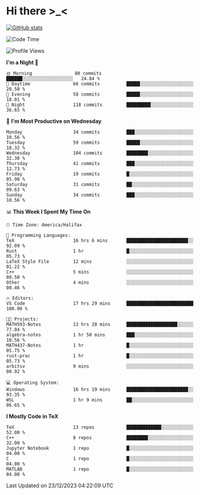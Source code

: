 # Hi there \>_<

[![GitHub stats](https://github-readme-stats.vercel.app/api?username=ARessegetesStery&show_icons=true&theme=transparent)](https://github.com/anuraghazra/github-readme-stats)

<!--START_SECTION:waka-->
![Code Time](http://img.shields.io/badge/Code%20Time-569%20hrs%2038%20mins-blue)

![Profile Views](http://img.shields.io/badge/Profile%20Views-8-blue)

**I'm a Night 🦉** 

```text
🌞 Morning                80 commits          ██████░░░░░░░░░░░░░░░░░░░   24.84 % 
🌆 Daytime                66 commits          █████░░░░░░░░░░░░░░░░░░░░   20.50 % 
🌃 Evening                58 commits          █████░░░░░░░░░░░░░░░░░░░░   18.01 % 
🌙 Night                  118 commits         █████████░░░░░░░░░░░░░░░░   36.65 % 
```
📅 **I'm Most Productive on Wednesday** 

```text
Monday                   34 commits          ███░░░░░░░░░░░░░░░░░░░░░░   10.56 % 
Tuesday                  59 commits          █████░░░░░░░░░░░░░░░░░░░░   18.32 % 
Wednesday                104 commits         ████████░░░░░░░░░░░░░░░░░   32.30 % 
Thursday                 41 commits          ███░░░░░░░░░░░░░░░░░░░░░░   12.73 % 
Friday                   19 commits          █░░░░░░░░░░░░░░░░░░░░░░░░   05.90 % 
Saturday                 31 commits          ██░░░░░░░░░░░░░░░░░░░░░░░   09.63 % 
Sunday                   34 commits          ███░░░░░░░░░░░░░░░░░░░░░░   10.56 % 
```


📊 **This Week I Spent My Time On** 

```text
🕑︎ Time Zone: America/Halifax

💬 Programming Languages: 
TeX                      16 hrs 6 mins       ███████████████████████░░   92.09 % 
Rust                     1 hr                █░░░░░░░░░░░░░░░░░░░░░░░░   05.73 % 
LaTeX Style File         12 mins             ░░░░░░░░░░░░░░░░░░░░░░░░░   01.22 % 
C++                      5 mins              ░░░░░░░░░░░░░░░░░░░░░░░░░   00.50 % 
Other                    4 mins              ░░░░░░░░░░░░░░░░░░░░░░░░░   00.46 % 

🔥 Editors: 
VS Code                  17 hrs 29 mins      █████████████████████████   100.00 % 

🐱‍💻 Projects: 
MATH593-Notes            13 hrs 28 mins      ███████████████████░░░░░░   77.04 % 
algebra-notes            1 hr 50 mins        ███░░░░░░░░░░░░░░░░░░░░░░   10.56 % 
MATH437-Notes            1 hr                █░░░░░░░░░░░░░░░░░░░░░░░░   05.75 % 
rust-prac                1 hr                █░░░░░░░░░░░░░░░░░░░░░░░░   05.73 % 
arbitsv                  9 mins              ░░░░░░░░░░░░░░░░░░░░░░░░░   00.92 % 

💻 Operating System: 
Windows                  16 hrs 19 mins      ███████████████████████░░   93.35 % 
WSL                      1 hr 9 mins         ██░░░░░░░░░░░░░░░░░░░░░░░   06.65 % 
```

**I Mostly Code in TeX** 

```text
TeX                      13 repos            █████████████░░░░░░░░░░░░   52.00 % 
C++                      8 repos             ████████░░░░░░░░░░░░░░░░░   32.00 % 
Jupyter Notebook         1 repo              █░░░░░░░░░░░░░░░░░░░░░░░░   04.00 % 
C                        1 repo              █░░░░░░░░░░░░░░░░░░░░░░░░   04.00 % 
MATLAB                   1 repo              █░░░░░░░░░░░░░░░░░░░░░░░░   04.00 % 
```




 Last Updated on 23/12/2023 04:22:09 UTC
<!--END_SECTION:waka-->
